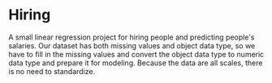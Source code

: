 # Hiring
A small linear regression project for hiring people and predicting people's salaries.
Our dataset has both missing values and object data type, so we have to fill in the missing values and convert the object data type to numeric data type and prepare it for modeling.
Because the data are all scales, there is no need to standardize.
